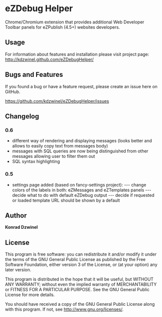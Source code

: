 eZDebug Helper
======================

Chrome/Chromium extension that provides additional Web Developer Toolbar panels for eZPublish (4.5+) websites developers.

Usage
-----

For information about features and installation please visit project page: http://kdzwinel.github.com/eZDebugHelper/


Bugs and Features
-----------------

If you found a bug or have a feature request, please create an issue here on GitHub.

https://github.com/kdzwinel/eZDebugHelper/issues

Changelog
---------

### 0.6 ###
- different way of rendering and displaying messages (looks better and allows to easily copy text from messages body)
- messages with SQL queries are now being distinguished from other messages allowing user to filter them out
- SQL syntax highlighting

### 0.5 ###
- settings page added (based on fancy-settings project):
--- change colors of the labels in both: eZMessages and eZTemplates panels
--- decide what to do with default eZDebug output
--- decide if requested or loaded template URL should be shown by a default

Author
------

**Konrad Dzwinel**

License
-------

This program is free software: you can redistribute it and/or modify
it under the terms of the GNU General Public License as published by
the Free Software Foundation, either version 3 of the License, or
(at your option) any later version.

This program is distributed in the hope that it will be useful,
but WITHOUT ANY WARRANTY; without even the implied warranty of
MERCHANTABILITY or FITNESS FOR A PARTICULAR PURPOSE.  See the
GNU General Public License for more details.

You should have received a copy of the GNU General Public License
along with this program.  If not, see <http://www.gnu.org/licenses/>.